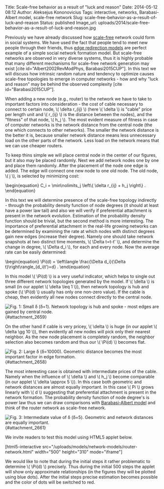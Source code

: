 Title: Scale-free behavior as a result of "luck and reason"
Date: 2014-05-12 08:12
Author: Aleksejus Kononovicius
Tags: interactive, networks, Barabasi-Albert model, scale-free network
Slug: scale-free-behavior-as-a-result-of-luck-and-reason
Status: published
Image_url: uploads/2014/scale-free-behavior-as-a-result-of-luck-and-reason.jpg

Previously we have already
discussed how
[scale-free](/tag/scale-free-network/)
network could form in social systems. We have used the fact that people
tend to meet new people through their friends, thus [edge redirection
models]({filename}/articles/2013/edge-redirection-network-formation-models.md)
are perfect example of a simple social network formation model. But
scale-free networks are observed in very diverse systems, thus it is
highly probable that many different mechanisms for scale-free network
generation may exist \[cite id="Albert2002RevModPhys,
Barabasi2015CUP"\]. In this text we will discuss how intrinsic random
nature and tendency to optimize causes scale-free topologies to emerge
in computer networks - how and why "luck and reason" may be behind the
observed complexity \[cite id="Barabasi2015CUP"\].
<!--more-->

When adding a new node (e.g., router) to the network we have to take to
important factors into consideration - the cost of cable necessary to
connect to certain node, \\\(  \delta r\_{ij} \\\) (here \\\( \delta \\\) is "cable" price per length unit and \\\(  r\_{ij} \\\) is the
distance between the nodes), and the "fitness" of that node, \\\( h\_j \\\). The most evident measure of fitness in case of computer networks
is the network distance from the central node (the one which connects to
other networks). The smaller the network distance is the better it is,
because smaller network distance means less unnecessary load on the
other parts of the network. Less load on the network means that we can
use cheaper routers.

To keep thins simple we will place central node in the center of our
figures, but it also may be placed randomly. Next we add network nodes
one by one and place them randomly. After the placement of the node one
edge is added. The edge will connect one new node to one old node. The
old node, \\\(  j \\\), is selected by minimizing cost:  

\begin{equation}
 C\_i = \min\nolimits\_j \left\\\{ \delta r\_{ij} + h\_j \right\\\} .
\end{equation}

In this text we will determine presence of the scale-free topology
indirectly - through the probability density function of node degrees
(it should at least have a power law tail) and also we will verify if
preferential attachment is present in the network evolution. Estimation
of the probability density function should be trivial, but the second
method is more interesting. The importance of preferential attachment in
the real-life growing networks can be determined by examining the rate
at which nodes with distinct degrees gain new edges (increase their
degree). Namely one should take network snapshots at two distinct time
moments, \\\(  \Delta t=t-t' \\\), and determine the change in degree,
\\\(  \Delta d\_i \\\), for each and every node. Now the average rate
can be easily determined:  

\begin{equation}
 \Pi(d) = \left\langle \frac{\Delta d\_i}{\Delta t}\right\rangle\_{d\_i(t')=d} . 
\end{equation}

In this model \\\(  \Pi(d) \\\) is a very useful indicator, which helps
to single out three different network topologies generated by the model.
If \\\(  \delta \\\) is small (in our applet \\\(  \delta \leq 1 \\\)),
then network topology is hub and spoke (\\\(  \Pi(d) \\\) usually has
only one non-zero value). If the cable is cheap, then evidently all new
nodes connect directly to the central node.

![Fig.  1: Small δ (δ=1). Network topology is hub and spoke - most edges are
gained by central node.]({static}/uploads/2014/router-d-1.jpg "Small δ
(δ=1). Network topology is hub and spoke - most edges are gained by central
node."){#attachment_2659} 

On the other hand if cable is very pricey, \\\(  \delta \\\) is huge (in
our applet \\\(  \delta \gg 10 \\\)), then evidently all new nodes will
pick only their nearest neighbor. As the new node placement is
completely random, the neighbor selection also becomes random and thus
our \\\(  \Pi(d) \\\) becomes flat.

![Fig.  2: Large δ (δ=10000). Geometric distance becomes the most important
factor in edge formation.]({static}/uploads/2014/router-d-10000.jpg "Large
δ (δ=10000). Geometric distance becomes the most important factor in edge
formation."){#attachment_2658} 

The most interesting case is obtained with intermediate prices of the
cable. Namely when the influence of \\\(  \delta \\\) and \\\(  h\_j \\\)
become comparable (in our applet \\\(  \delta \approx 5 \\\)). In this
case both geometric and network distances are almost equally important.
In this case \\\(  Pi \\\) grows linearly with \\\(  d \\\) suggesting
that preferential attachment is present in the network formation. The
probability density function of node degree's is power law thus we can
draw comparisons with [Barabasi-Albert
model]({filename}/articles/2013/barabasi-albert-model.md)
and think of the router network as scale-free network.

![Fig.  3: Intermediate value of δ (δ=5). Geometric and network distances
are equally
important.]({static}/uploads/2014/scale-free-behavior-as-a-result-of-luck-and-reason.jpg
"Intermediate value of δ (δ=5). Geometric and network distances are equally
important."){#attachment_2661} 

We invite readers to test this model using HTML5 applet below.

[html5-interactive
src="/uploads/models/network-models/router-network.html"
width="500" height="310" mode="iframe"]

We would like to note that during the initial steps it rather
problematic to determine \\\(  \Pi(d) \\\) precisely. Thus during the
initial 500 steps the applet will show only approximate relationships
(in the figures they will be plotted using blue dots). After the initial
steps precise estimation becomes possible and the color of dots will be
switched to red.
